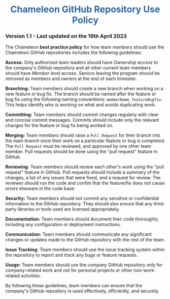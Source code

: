 <h1 style="color:#336699; text-align: center">Chameleon GitHub Repository Use Policy</h1>

### Version 1.1 - Last updated on the 19th April 2023

The Chameleon **best practice policy** for how team members should use the Chameleon GitHub repositories includes the following guidelines:

**Access:** Only authorized team leaders should have *Ownership access* to the company's GitHub repository and all other *current* team members should have *Member level* access. Seniors leaving the program should be removed as members and owners at the end of each trimester. 

**Branching:** Team members should create a new branch when working on a new feature or bug fix. The branch should be named after the feature or bug fix using the following naming conventions: `memberName_featureBugfix`. This helps identify who is working on what and avoids duplicating work. 

**Committing:** Team members should commit changes regularly with clear and concise commit messages. Commits should include only the relevant changes for the feature or bug fix being worked on.

**Merging:** Team members should raise a `Pull Request` for their branch into the main branch once their work on a particular feature or bug is completed. The `Pull Request` must be reviewed, and approved by one other team member. Pull requests should be done using the "pull request" feature in GitHub.

**Reviewing:** Team members should review each other's work using the "pull request" feature in GitHub. Pull requests should include a summary of the changes, a list of any issues that were fixed, and a request for review. The reviewer should run the code and confim that the feature/fix does not cause errors elseware in the code base.

**Security:** Team members should not commit any sensitive or confidential information to the GitHub repository. They should also ensure that any third-party libraries or tools used are licensed appropriately.

**Documentation:** Team members should document their code thoroughly, including any configuration or deployment instructions.

**Communication:** Team members should communicate any significant changes or updates made to the GitHub repository with the rest of the team.

**Issue Tracking:** Team members should use the issue tracking system within the repository to report and track any bugs or feature requests.

**Usage:** Team members should use the company GitHub repository only for company-related work and not for personal projects or other non-work-related activities.

By following these guidelines, team members can ensure that the company's GitHub repository is used effectively, efficiently, and securely.